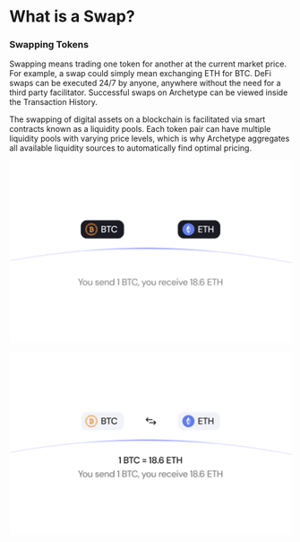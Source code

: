 # What is a Swap?

### Swapping Tokens

Swapping means trading one token for another at the current market price. For example, a swap could simply mean exchanging ETH for BTC. DeFi swaps can be executed 24/7 by anyone, anywhere without the need for a third party facilitator. Successful swaps on Archetype can be viewed inside the Transaction History.

The swapping of digital assets on a blockchain is facilitated via smart contracts known as a liquidity pools. Each token pair can have multiple liquidity pools with varying price levels, which is why Archetype aggregates all available liquidity sources to automatically find optimal pricing.

<p align="center">
  <img src="https://raw.githubusercontent.com/Premian-Labs/archetype-info-center/master/public/diagrams/02-what-is-a-swap-dark.png" alt="swap-dark" class="dark-only"/>
</p>

<p align="center">
  <img src="https://raw.githubusercontent.com/Premian-Labs/archetype-info-center/master/public/diagrams/02-what-is-a-swap-light.png" alt="swap-light" class="light-only"/>
</p>
